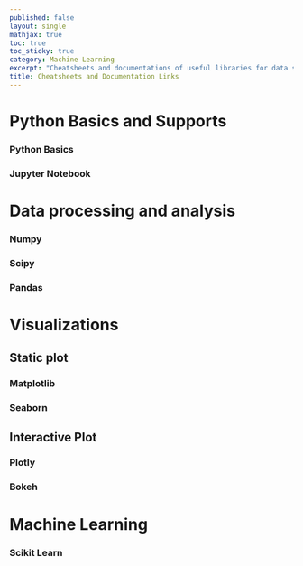 ```yaml
---
published: false
layout: single
mathjax: true
toc: true
toc_sticky: true
category: Machine Learning
excerpt: "Cheatsheets and documentations of useful libraries for data science"
title: Cheatsheets and Documentation Links
---
```


# Python Basics and Supports

### Python Basics

### Jupyter Notebook

# Data processing and analysis

### Numpy

### Scipy

### Pandas

### 

# Visualizations

## Static plot

### Matplotlib

### Seaborn

## Interactive Plot

### Plotly

### Bokeh

# Machine Learning

### Scikit Learn
